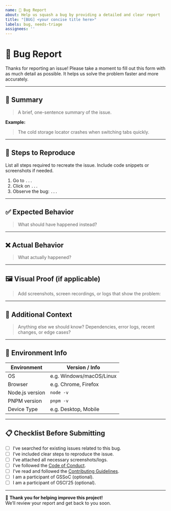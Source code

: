 ```yaml
---
name: 🐞 Bug Report
about: Help us squash a bug by providing a detailed and clear report
title: "[BUG] <your concise title here>"
labels: bug, needs-triage
assignees: ''
---
```


# 🐛 Bug Report

Thanks for reporting an issue! Please take a moment to fill out this form with as much detail as possible. It helps us solve the problem faster and more accurately.

---

## 📌 Summary

> A brief, one-sentence summary of the issue.

**Example:**  
> The cold storage locator crashes when switching tabs quickly.

---

## 🔁 Steps to Reproduce

List all steps required to recreate the issue. Include code snippets or screenshots if needed.

1. Go to `...`
2. Click on `...`
3. Observe the bug: `...`

---

## ✅ Expected Behavior

> What should have happened instead?

---

## ❌ Actual Behavior

> What actually happened?

---

## 🖼️ Visual Proof (if applicable)

> Add screenshots, screen recordings, or logs that show the problem:

---

## 🧠 Additional Context

> Anything else we should know? Dependencies, error logs, recent changes, or edge cases?

---

## 🧪 Environment Info

| Environment       | Version / Info |
|-------------------|----------------|
| OS                | e.g. Windows/macOS/Linux |
| Browser           | e.g. Chrome, Firefox |
| Node.js version   | `node -v`      |
| PNPM version      | `pnpm -v`      |
| Device Type       | e.g. Desktop, Mobile |

---

## 📋 Checklist Before Submitting

- [ ] I’ve searched for existing issues related to this bug.
- [ ] I’ve included clear steps to reproduce the issue.
- [ ] I’ve attached all necessary screenshots/logs.
- [ ] I’ve followed the [Code of Conduct](../CODE_OF_CONDUCT.md).
- [ ] I’ve read and followed the [Contributing Guidelines](../CONTRIBUTING.md).
- [ ] I am a participant of GSSoC (optional).
- [ ] I am a participant of OSCI’25 (optional).

---

🙌 **Thank you for helping improve this project!**  
We’ll review your report and get back to you soon.
